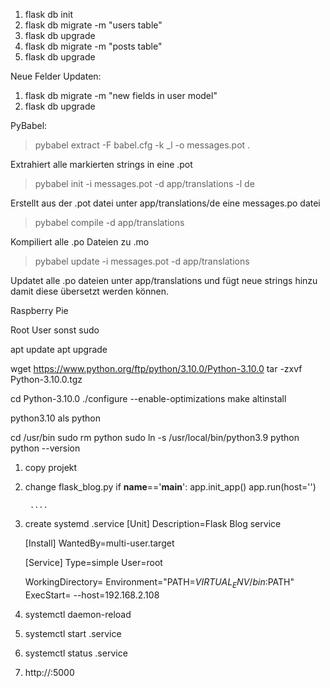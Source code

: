 1. flask db init
2. flask db migrate -m "users table"
3. flask db upgrade
2. flask db migrate -m "posts table"
3. flask db upgrade

Neue Felder Updaten:
1. flask db migrate -m "new fields in user model"
2. flask db upgrade



PyBabel:
> pybabel extract -F babel.cfg -k _l -o messages.pot .

Extrahiert alle markierten strings in eine .pot

> pybabel init -i messages.pot -d app/translations -l de 
    
Erstellt aus der .pot datei unter app/translations/de eine messages.po datei

> pybabel compile -d app/translations

Kompiliert alle .po Dateien zu .mo

> pybabel update -i messages.pot -d app/translations

Updatet alle .po dateien unter app/translations und fügt neue strings hinzu
damit diese übersetzt werden können.


Raspberry Pie 

Root User sonst sudo

apt update
apt upgrade

wget https://www.python.org/ftp/python/3.10.0/Python-3.10.0
tar -zxvf Python-3.10.0.tgz

cd Python-3.10.0
./configure --enable-optimizations
make altinstall

python3.10 als python

cd /usr/bin
sudo rm python
sudo ln -s /usr/local/bin/python3.9 python
python --version


1. copy projekt
2. change flask_blog.py 
    if __name__=='__main__':
        app.init_app()
        app.run(host='<raspi ip>')

        ....
3. create systemd <service name>.service
    [Unit]
    Description=Flask Blog service

    [Install]
    WantedBy=multi-user.target

    [Service]
    Type=simple
    User=root

    WorkingDirectory=<path to Blog>
    Environment="PATH=$VIRTUAL_ENV/bin:$PATH"
    ExecStart=<path to flask_blog.py> --host=192.168.2.108

4. systemctl daemon-reload
5. systemctl start <service name>.service
6. systemctl status <service name>.service
7. http://<raspi ip>:5000
